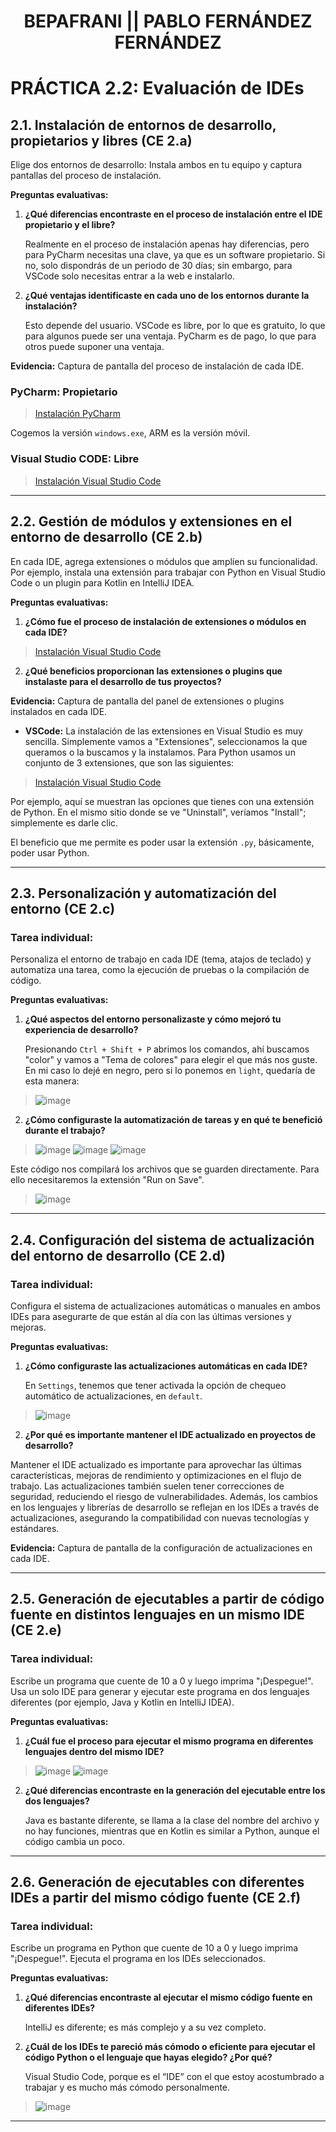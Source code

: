 <div align="center">
  
# BEPAFRANI || PABLO FERNÁNDEZ FERNÁNDEZ

</div>


# PRÁCTICA 2.2: Evaluación de IDEs

## 2.1. Instalación de entornos de desarrollo, propietarios y libres (CE 2.a)

Elige dos entornos de desarrollo: Instala ambos en tu equipo y captura pantallas del proceso de instalación.

**Preguntas evaluativas:**

1. **¿Qué diferencias encontraste en el proceso de instalación entre el IDE propietario y el libre?**

   Realmente en el proceso de instalación apenas hay diferencias, pero para PyCharm necesitas una clave, ya que es un software propietario. Si no, solo dispondrás de un periodo de 30 días; sin embargo, para VSCode solo necesitas entrar a la web e instalarlo.

2. **¿Qué ventajas identificaste en cada uno de los entornos durante la instalación?**

   Esto depende del usuario. VSCode es libre, por lo que es gratuito, lo que para algunos puede ser una ventaja. PyCharm es de pago, lo que para otros puede suponer una ventaja.

**Evidencia:** Captura de pantalla del proceso de instalación de cada IDE.

### PyCharm: Propietario

> [Instalación PyCharm](./Instalacion_PyCharm.pdf)

Cogemos la versión `windows.exe`, ARM es la versión móvil.

### Visual Studio CODE: Libre

> [Instalación Visual Studio Code](./Instalacion_VSCode.pdf)
---

## 2.2. Gestión de módulos y extensiones en el entorno de desarrollo (CE 2.b)

En cada IDE, agrega extensiones o módulos que amplíen su funcionalidad. Por ejemplo, instala una extensión para trabajar con Python en Visual Studio Code o un plugin para Kotlin en IntelliJ IDEA.

**Preguntas evaluativas:**

1. **¿Cómo fue el proceso de instalación de extensiones o módulos en cada IDE?**
> [Instalación Visual Studio Code](./Instalación_Extensiones.pdf)
2. **¿Qué beneficios proporcionan las extensiones o plugins que instalaste para el desarrollo de tus proyectos?**

**Evidencia:** Captura de pantalla del panel de extensiones o plugins instalados en cada IDE.

- **VSCode:** La instalación de las extensiones en Visual Studio es muy sencilla. Simplemente vamos a "Extensiones", seleccionamos la que queramos o la buscamos y la instalamos. Para Python usamos un conjunto de 3 extensiones, que son las siguientes:

> [Instalación Visual Studio Code](./Instalación_Extensiones_VS.pdf)

Por ejemplo, aquí se muestran las opciones que tienes con una extensión de Python. En el mismo sitio donde se ve "Uninstall", veríamos "Install"; simplemente es darle clic.

El beneficio que me permite es poder usar la extensión `.py`, básicamente, poder usar Python.

---

## 2.3. Personalización y automatización del entorno (CE 2.c)

### Tarea individual:
Personaliza el entorno de trabajo en cada IDE (tema, atajos de teclado) y automatiza una tarea, como la ejecución de pruebas o la compilación de código.

**Preguntas evaluativas:**

1. **¿Qué aspectos del entorno personalizaste y cómo mejoró tu experiencia de desarrollo?**

   Presionando `Ctrl + Shift + P` abrimos los comandos, ahí buscamos "color" y vamos a "Tema de colores" para elegir el que más nos guste. En mi caso lo dejé en negro, pero si lo ponemos en `light`, quedaría de esta manera:

> ![image](https://github.com/user-attachments/assets/be974625-39c6-442a-b124-a317f844b666)

2. **¿Cómo configuraste la automatización de tareas y en qué te benefició durante el trabajo?**

> ![image](https://github.com/user-attachments/assets/d5359771-8d15-46f1-8f1c-407f02fa4539)
> ![image](https://github.com/user-attachments/assets/bb7c1e7c-a72e-4dff-bc95-9c308a4108f9)
> ![image](https://github.com/user-attachments/assets/02117ee4-7665-462a-bb6b-68d9735731bf)

Este código nos compilará los archivos que se guarden directamente. Para ello necesitaremos la extensión "Run on Save".

> ![image](https://github.com/user-attachments/assets/7db3e11a-569f-4fca-85e9-28f4127f3cc8)

---

## 2.4. Configuración del sistema de actualización del entorno de desarrollo (CE 2.d)

### Tarea individual:
Configura el sistema de actualizaciones automáticas o manuales en ambos IDEs para asegurarte de que están al día con las últimas versiones y mejoras.

**Preguntas evaluativas:**

1. **¿Cómo configuraste las actualizaciones automáticas en cada IDE?**

   En `Settings`, tenemos que tener activada la opción de chequeo automático de actualizaciones, en `default`.

> ![image](https://github.com/user-attachments/assets/1ff83fc8-9ee0-4f3f-86dd-167d52c0776b)

2. **¿Por qué es importante mantener el IDE actualizado en proyectos de desarrollo?**

Mantener el IDE actualizado es importante para aprovechar las últimas características, mejoras de rendimiento y optimizaciones en el flujo de trabajo. Las actualizaciones también suelen tener correcciones de seguridad, reduciendo el riesgo de vulnerabilidades. Además, los cambios en los lenguajes y librerías de desarrollo se reflejan en los IDEs a través de actualizaciones, asegurando la compatibilidad con nuevas tecnologías y estándares.

**Evidencia:** Captura de pantalla de la configuración de actualizaciones en cada IDE.

> 
---

## 2.5. Generación de ejecutables a partir de código fuente en distintos lenguajes en un mismo IDE (CE 2.e)

### Tarea individual:
Escribe un programa que cuente de 10 a 0 y luego imprima "¡Despegue!". Usa un solo IDE para generar y ejecutar este programa en dos lenguajes diferentes (por ejemplo, Java y Kotlin en IntelliJ IDEA).

**Preguntas evaluativas:**

1. **¿Cuál fue el proceso para ejecutar el mismo programa en diferentes lenguajes dentro del mismo IDE?**
> ![image](https://github.com/user-attachments/assets/f55eee62-c125-45b0-bee6-deb468a2abbc)
> ![image](https://github.com/user-attachments/assets/c85300a5-9b18-4877-81f8-3fcd12b291c6)

2. **¿Qué diferencias encontraste en la generación del ejecutable entre los dos lenguajes?**

   Java es bastante diferente, se llama a la clase del nombre del archivo y no hay funciones, mientras que en Kotlin es similar a Python, aunque el código cambia un poco.

---

## 2.6. Generación de ejecutables con diferentes IDEs a partir del mismo código fuente (CE 2.f)

### Tarea individual:
Escribe un programa en Python que cuente de 10 a 0 y luego imprima "¡Despegue!". Ejecuta el programa en los IDEs seleccionados.

**Preguntas evaluativas:**

1. **¿Qué diferencias encontraste al ejecutar el mismo código fuente en diferentes IDEs?**

   IntelliJ es diferente; es más complejo y a su vez completo.

2. **¿Cuál de los IDEs te pareció más cómodo o eficiente para ejecutar el código Python o el lenguaje que hayas elegido? ¿Por qué?**

   Visual Studio Code, porque es el “IDE” con el que estoy acostumbrado a trabajar y es mucho más cómodo personalmente.
> ![image](https://github.com/user-attachments/assets/b9986ef4-b560-4dd6-9dac-1bcd9f133bcf)

---

